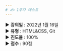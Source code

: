 ```yaml
---
# ✍ 1주차 테스트
---
```


▶ **강의일** : 2022년 1월 16일  
▶ **유형** : HTML&CSS, Git   
▶ **진도율** : 100%   
▶ **점수** : 90점 

